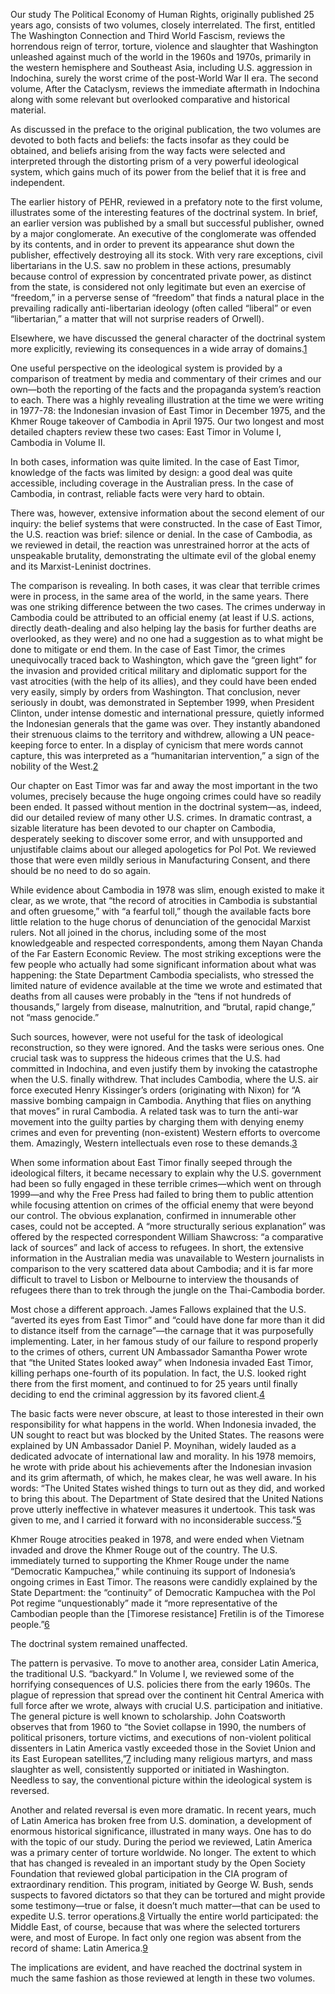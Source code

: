 


Our study The Political Economy of Human Rights, originally published 25 years ago, consists of two volumes, closely interrelated. The first, entitled The Washington Connection and Third World Fascism, reviews the horrendous reign of terror, torture, violence and slaughter that Washington unleashed against much of the world in the 1960s and 1970s, primarily in the western hemisphere and Southeast Asia, including U.S. aggression in Indochina, surely the worst crime of the post-World War II era. The second volume, After the Cataclysm, reviews the immediate aftermath in Indochina along with some relevant but overlooked comparative and historical material.






As discussed in the preface to the original publication, the two volumes are devoted to both facts and beliefs: the facts insofar as they could be obtained, and beliefs arising from the way facts were selected and interpreted through the distorting prism of a very powerful ideological system, which gains much of its power from the belief that it is free and independent.






The earlier history of PEHR, reviewed in a prefatory note to the first volume, illustrates some of the interesting features of the doctrinal system. In brief, an earlier version was published by a small but successful publisher, owned by a major conglomerate. An executive of the conglomerate was offended by its contents, and in order to prevent its appearance shut down the publisher, effectively destroying all its stock. With very rare exceptions, civil libertarians in the U.S. saw no problem in these actions, presumably because control of expression by concentrated private power, as distinct from the state, is considered not only legitimate but even an exercise of “freedom,” in a perverse sense of “freedom” that finds a natural place in the prevailing radically anti-libertarian ideology (often called “liberal” or even “libertarian,” a matter that will not surprise readers of Orwell).






Elsewhere, we have discussed the general character of the doctrinal system more explicitly, reviewing its consequences in a wide array of domains.[1](../Text/Notes.html#NewPreface-FN1)






One useful perspective on the ideological system is provided by a comparison of treatment by media and commentary of their crimes and our own—both the reporting of the facts and the propaganda system’s reaction to each. There was a highly revealing illustration at the time we were writing in 1977-78: the Indonesian invasion of East Timor in December 1975, and the Khmer Rouge takeover of Cambodia in April 1975. Our two longest and most detailed chapters review these two cases: East Timor in Volume I, Cambodia in Volume II.






In both cases, information was quite limited. In the case of East Timor, knowledge of the facts was limited by design: a good deal was quite accessible, including coverage in the Australian press. In the case of Cambodia, in contrast, reliable facts were very hard to obtain.






There was, however, extensive information about the second element of our inquiry: the belief systems that were constructed. In the case of East Timor, the U.S. reaction was brief: silence or denial. In the case of Cambodia, as we reviewed in detail, the reaction was unrestrained horror at the acts of unspeakable brutality, demonstrating the ultimate evil of the global enemy and its Marxist-Leninist doctrines.






The comparison is revealing. In both cases, it was clear that terrible crimes were in process, in the same area of the world, in the same years. There was one striking difference between the two cases. The crimes underway in Cambodia could be attributed to an official enemy (at least if U.S. actions, directly death-dealing and also helping lay the basis for further deaths are overlooked, as they were) and no one had a suggestion as to what might be done to mitigate or end them. In the case of East Timor, the crimes unequivocally traced back to Washington, which gave the “green light” for the invasion and provided critical military and diplomatic support for the vast atrocities (with the help of its allies), and they could have been ended very easily, simply by orders from Washington. That conclusion, never seriously in doubt, was demonstrated in September 1999, when President Clinton, under intense domestic and international pressure, quietly informed the Indonesian generals that the game was over. They instantly abandoned their strenuous claims to the territory and withdrew, allowing a UN peace-keeping force to enter. In a display of cynicism that mere words cannot capture, this was interpreted as a “humanitarian intervention,” a sign of the nobility of the West.[2](../Text/Notes.html#NewPreface-FN2)






Our chapter on East Timor was far and away the most important in the two volumes, precisely because the huge ongoing crimes could have so readily been ended. It passed without mention in the doctrinal system—as, indeed, did our detailed review of many other U.S. crimes. In dramatic contrast, a sizable literature has been devoted to our chapter on Cambodia, desperately seeking to discover some error, and with unsupported and unjustifable claims about our alleged apologetics for Pol Pot. We reviewed those that were even mildly serious in Manufacturing Consent, and there should be no need to do so again.






While evidence about Cambodia in 1978 was slim, enough existed to make it clear, as we wrote, that “the record of atrocities in Cambodia is substantial and often gruesome,” with “a fearful toll,” though the available facts bore little relation to the huge chorus of denunciation of the genocidal Marxist rulers. Not all joined in the chorus, including some of the most knowledgeable and respected correspondents, among them Nayan Chanda of the Far Eastern Economic Review. The most striking exceptions were the few people who actually had some significant information about what was happening: the State Department Cambodia specialists, who stressed the limited nature of evidence available at the time we wrote and estimated that deaths from all causes were probably in the “tens if not hundreds of thousands,” largely from disease, malnutrition, and “brutal, rapid change,” not “mass genocide.”






Such sources, however, were not useful for the task of ideological reconstruction, so they were ignored. And the tasks were serious ones. One crucial task was to suppress the hideous crimes that the U.S. had committed in Indochina, and even justify them by invoking the catastrophe when the U.S. finally withdrew. That includes Cambodia, where the U.S. air force executed Henry Kissinger’s orders (originating with Nixon) for “A massive bombing campaign in Cambodia. Anything that flies on anything that moves” in rural Cambodia. A related task was to turn the anti-war movement into the guilty parties by charging them with denying enemy crimes and even for preventing (non-existent) Western efforts to overcome them. Amazingly, Western intellectuals even rose to these demands.[3](../Text/Notes.html#NewPreface-FN3)






When some information about East Timor finally seeped through the ideological filters, it became necessary to explain why the U.S. government had been so fully engaged in these terrible crimes—which went on through 1999—and why the Free Press had failed to bring them to public attention while focusing attention on crimes of the official enemy that were beyond our control. The obvious explanation, confirmed in innumerable other cases, could not be accepted. A “more structurally serious explanation” was offered by the respected correspondent William Shawcross: “a comparative lack of sources” and lack of access to refugees. In short, the extensive information in the Australian media was unavailable to Western journalists in comparison to the very scattered data about Cambodia; and it is far more difficult to travel to Lisbon or Melbourne to interview the thousands of refugees there than to trek through the jungle on the Thai-Cambodia border.






Most chose a different approach. James Fallows explained that the U.S. “averted its eyes from East Timor” and “could have done far more than it did to distance itself from the carnage”—the carnage that it was purposefully implementing. Later, in her famous study of our failure to respond properly to the crimes of others, current UN Ambassador Samantha Power wrote that “the United States looked away” when Indonesia invaded East Timor, killing perhaps one-fourth of its population. In fact, the U.S. looked right there from the first moment, and continued to for 25 years until finally deciding to end the criminal aggression by its favored client.[4](../Text/Notes.html#NewPreface-FN4)






The basic facts were never obscure, at least to those interested in their own responsibility for what happens in the world. When Indonesia invaded, the UN sought to react but was blocked by the United States. The reasons were explained by UN Ambassador Daniel P. Moynihan, widely lauded as a dedicated advocate of international law and morality. In his 1978 memoirs, he wrote with pride about his achievements after the Indonesian invasion and its grim aftermath, of which, he makes clear, he was well aware. In his words: “The United States wished things to turn out as they did, and worked to bring this about. The Department of State desired that the United Nations prove utterly ineffective in whatever measures it undertook. This task was given to me, and I carried it forward with no inconsiderable success.”[5](../Text/Notes.html#NewPreface-FN5)






Khmer Rouge atrocities peaked in 1978, and were ended when Vietnam invaded and drove the Khmer Rouge out of the country. The U.S. immediately turned to supporting the Khmer Rouge under the name “Democratic Kampuchea,” while continuing its support of Indonesia’s ongoing crimes in East Timor. The reasons were candidly explained by the State Department: the “continuity” of Democratic Kampuchea with the Pol Pot regime “unquestionably” made it “more representative of the Cambodian people than the [Timorese resistance] Fretilin is of the Timorese people.”[6](../Text/Notes.html#NewPreface-FN6)






The doctrinal system remained unaffected.






The pattern is pervasive. To move to another area, consider Latin America, the traditional U.S. “backyard.” In Volume I, we reviewed some of the horrifying consequences of U.S. policies there from the early 1960s. The plague of repression that spread over the continent hit Central America with full force after we wrote, always with crucial U.S. participation and initiative. The general picture is well known to scholarship. John Coatsworth observes that from 1960 to “the Soviet collapse in 1990, the numbers of political prisoners, torture victims, and executions of non-violent political dissenters in Latin America vastly exceeded those in the Soviet Union and its East European satellites,”[7](../Text/Notes.html#NewPreface-FN7) including many religious martyrs, and mass slaughter as well, consistently supported or initiated in Washington. Needless to say, the conventional picture within the ideological system is reversed.






Another and related reversal is even more dramatic. In recent years, much of Latin America has broken free from U.S. domination, a development of enormous historical significance, illustrated in many ways. One has to do with the topic of our study. During the period we reviewed, Latin America was a primary center of torture worldwide. No longer. The extent to which that has changed is revealed in an important study by the Open Society Foundation that reviewed global participation in the CIA program of extraordinary rendition. This program, initiated by George W. Bush, sends suspects to favored dictators so that they can be tortured and might provide some testimony—true or false, it doesn’t much matter—that can be used to expedite U.S. terror operations.[8](../Text/Notes.html#NewPreface-FN8) Virtually the entire world participated: the Middle East, of course, because that was where the selected torturers were, and most of Europe. In fact only one region was absent from the record of shame: Latin America.[9](../Text/Notes.html#NewPreface-FN9)






The implications are evident, and have reached the doctrinal system in much the same fashion as those reviewed at length in these two volumes.




